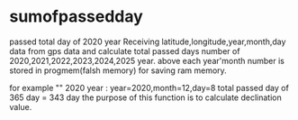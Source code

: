 # sumofpassedday
passed total day of 2020 year
Receiving  latitude,longitude,year,month,day data from gps data
and calculate total passed days number of 2020,2021,2022,2023,2024,2025 year.
above each year'month number is stored in progmem(falsh memory) for saving ram memory.

for example ""
2020 year : year=2020,month=12,day=8
total passed day of 365 day = 343 day
the purpose of this function is to calculate declination value.
